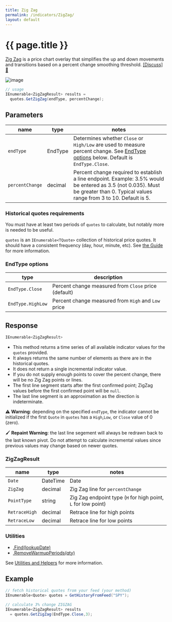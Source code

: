 ```yaml
---
title: Zig Zag
permalink: /indicators/ZigZag/
layout: default
---
```


# {{ page.title }}

[Zig Zag](https://school.stockcharts.com/doku.php?id=technical_indicators:zigzag) is a price chart overlay that simplifies the up and down movements and transitions based on a percent change smoothing threshold.
[[Discuss] :speech_balloon:](https://github.com/DaveSkender/Stock.Indicators/discussions/226 "Community discussion about this indicator")

![image]({{site.baseurl}}/assets/charts/ZigZag.png)

```csharp
// usage
IEnumerable<ZigZagResult> results =
  quotes.GetZigZag(endType, percentChange);
```

## Parameters

| name | type | notes
| -- |-- |--
| `endType` | EndType | Determines whether `Close` or `High/Low` are used to measure percent change.  See [EndType options](#endtype-options) below.  Default is `EndType.Close`.
| `percentChange` | decimal | Percent change required to establish a line endpoint.  Example: 3.5% would be entered as 3.5 (not 0.035).  Must be greater than 0.  Typical values range from 3 to 10.  Default is 5.

### Historical quotes requirements

You must have at least two periods of `quotes` to calculate, but notably more is needed to be useful.

`quotes` is an `IEnumerable<TQuote>` collection of historical price quotes.  It should have a consistent frequency (day, hour, minute, etc).  See [the Guide]({{site.baseurl}}/guide#historical-quotes) for more information.

### EndType options

| type | description
|-- |--
| `EndType.Close` | Percent change measured from `Close` price (default)
| `EndType.HighLow` | Percent change measured from `High` and `Low` price

## Response

```csharp
IEnumerable<ZigZagResult>
```

- This method returns a time series of all available indicator values for the `quotes` provided.
- It always returns the same number of elements as there are in the historical quotes.
- It does not return a single incremental indicator value.
- If you do not supply enough points to cover the percent change, there will be no Zig Zag points or lines.
- The first line segment starts after the first confirmed point; ZigZag values before the first confirmed point will be `null`.
- The last line segment is an approximation as the direction is indeterminate.

:warning: **Warning**:  depending on the specified `endType`, the indicator cannot be initialized if the first `Quote` in `quotes` has a `High`,`Low`, or `Close` value of 0 (zero).

:paintbrush: **Repaint Warning**: the last line segement will always be redrawn back to the last known pivot.  Do not attempt to calculate incremental values since previous values may change based on newer quotes.

### ZigZagResult

| name | type | notes
| -- |-- |--
| `Date` | DateTime | Date
| `ZigZag` | decimal | Zig Zag line for `percentChange`
| `PointType` | string | Zig Zag endpoint type (`H` for high point, `L` for low point)
| `RetraceHigh` | decimal | Retrace line for high points
| `RetraceLow` | decimal | Retrace line for low points

### Utilities

- [.Find(lookupDate)]({{site.baseurl}}/utilities#find-indicator-result-by-date)
- [.RemoveWarmupPeriods(qty)]({{site.baseurl}}/utilities#remove-warmup-periods)

See [Utilities and Helpers]({{site.baseurl}}/utilities#utilities-for-indicator-results) for more information.

## Example

```csharp
// fetch historical quotes from your feed (your method)
IEnumerable<Quote> quotes = GetHistoryFromFeed("SPY");

// calculate 3% change ZIGZAG
IEnumerable<ZigZagResult> results
  = quotes.GetZigZag(EndType.Close,3);
```
